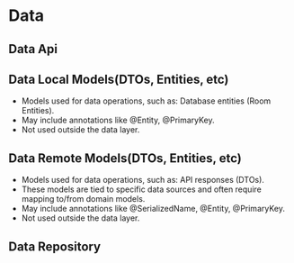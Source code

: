 # Data

## Data Api

## Data Local Models(DTOs, Entities, etc)
- Models used for data operations, such as: Database entities (Room Entities).
- May include annotations like @Entity, @PrimaryKey.
- Not used outside the data layer.

## Data Remote Models(DTOs, Entities, etc)
- Models used for data operations, such as: API responses (DTOs). 
- These models are tied to specific data sources and often require mapping to/from domain models.
- May include annotations like @SerializedName, @Entity, @PrimaryKey.
- Not used outside the data layer.

## Data Repository